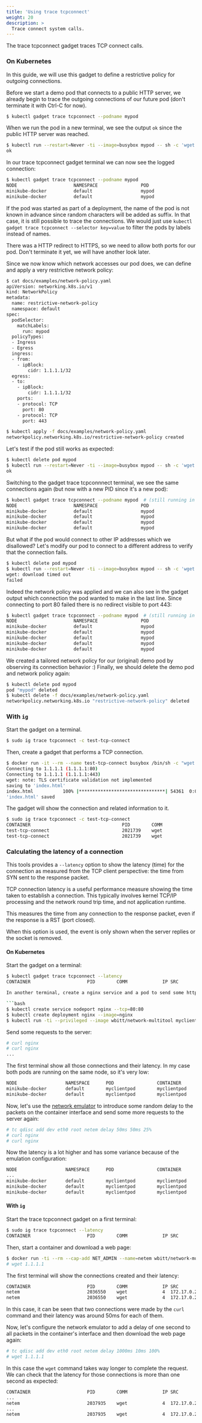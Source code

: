 ```yaml
---
title: 'Using trace tcpconnect'
weight: 20
description: >
  Trace connect system calls.
---
```


The trace tcpconnect gadget traces TCP connect calls.

### On Kubernetes

In this guide, we will use this gadget to define a restrictive policy for outgoing connections.

Before we start a demo pod that connects to a public HTTP server, we already begin to trace
the outgoing connections of our future pod (don't terminate it with Ctrl-C for now).

```bash
$ kubectl gadget trace tcpconnect --podname mypod
```

When we run the pod in a new terminal, we see the output `ok` since the public HTTP server was reached.

```bash
$ kubectl run --restart=Never -ti --image=busybox mypod -- sh -c 'wget -q -O /dev/null -T 3 http://1.1.1.1 && echo ok || echo failed'
ok
```

In our trace tcpconnect gadget terminal we can now see the logged connection:

```bash
$ kubectl gadget trace tcpconnect --podname mypod
NODE                     NAMESPACE                POD                      CONTAINER                PID        COMM          IP SRC                     DST
minikube-docker          default                  mypod                    mypod                    2011630    wget          4  p/default/mypod:46779   r/1.1.1.1:80
minikube-docker          default                  mypod                    mypod                    2011630    wget          4  p/default/mypod:21731   r/1.1.1.1:443
```

If the pod was started as part of a deployment, the name of the pod is not known
in advance since random characters will be added as suffix.
In that case, it is still possible to trace the connections. We would just
use `kubectl gadget trace tcpconnect --selector key=value` to filter the pods by
labels instead of names.

There was a HTTP redirect to HTTPS, so we need to allow both ports for our pod.
Don't terminate it yet, we will have another look later.

Since we now know which network accesses our pod does, we can define and apply a very
restrictive network policy:

```bash
$ cat docs/examples/network-policy.yaml
apiVersion: networking.k8s.io/v1
kind: NetworkPolicy
metadata:
  name: restrictive-network-policy
  namespace: default
spec:
  podSelector:
    matchLabels:
      run: mypod
  policyTypes:
  - Ingress
  - Egress
  ingress:
  - from:
    - ipBlock:
        cidr: 1.1.1.1/32
  egress:
  - to:
    - ipBlock:
        cidr: 1.1.1.1/32
    ports:
    - protocol: TCP
      port: 80
    - protocol: TCP
      port: 443

$ kubectl apply -f docs/examples/network-policy.yaml
networkpolicy.networking.k8s.io/restrictive-network-policy created
```

Let's test if the pod still works as expected:

```bash
$ kubectl delete pod mypod
$ kubectl run --restart=Never -ti --image=busybox mypod -- sh -c 'wget -q -O /dev/null -T 3 http://1.1.1.1 && echo ok || echo failed'
ok

```

Switching to the gadget trace tcpconnnect terminal, we see the same connections again
(but now with a new PID since it's a new pod):

```bash
$ kubectl gadget trace tcpconnect --podname mypod  # (still running in old terminal)
NODE                     NAMESPACE                POD                      CONTAINER                PID        COMM          IP SRC                     DST
minikube-docker          default                  mypod                    mypod                    2011630    wget          4  p/default/mypod:46779   r/1.1.1.1:80   # (previous output)
minikube-docker          default                  mypod                    mypod                    2011630    wget          4  p/default/mypod:21731   r/1.1.1.1:443  # (previous output)
minikube-docker          default                  mypod                    mypod                    2011630    wget          4  p/default/mypod:40676   r/1.1.1.1:80
minikube-docker          default                  mypod                    mypod                    2011630    wget          4  p/default/mypod:40630   r/1.1.1.1:443
```

But what if the pod would connect to other IP addresses which we disallowed?
Let's modify our pod to connect to a different address to verify that the connection fails.

```bash
$ kubectl delete pod mypod
$ kubectl run --restart=Never -ti --image=busybox mypod -- sh -c 'wget -q -O /dev/null -T 3 http://1.0.0.1 && echo ok || echo failed'
wget: download timed out
failed
```

Indeed the network policy was applied and we can also see in the gadget output which
connection the pod wanted to make in the last line. Since connecting to port 80 failed
there is no redirect visible to port 443:

```bash
$ kubectl gadget trace tcpconnect --podname mypod  # (still running in old terminal)
NODE                     NAMESPACE                POD                      CONTAINER                PID        COMM          IP SRC                     DST
minikube-docker          default                  mypod                    mypod                    2011630    wget          4  p/default/mypod:46779   r/1.1.1.1:80   # (previous output)
minikube-docker          default                  mypod                    mypod                    2011630    wget          4  p/default/mypod:21731   r/1.1.1.1:443  # (previous output)
minikube-docker          default                  mypod                    mypod                    2011630    wget          4  p/default/mypod:40676   r/1.1.1.1:80   # (previous output)
minikube-docker          default                  mypod                    mypod                    2011630    wget          4  p/default/mypod:40630   r/1.1.1.1:443  # (previous output)
minikube-docker          default                  mypod                    mypod                    2011630    wget          4  p/default/mypod:17418   r/1.0.0.1:80
```

We created a tailored network policy for our (original) demo pod by observing its connection behavior :)
Finally, we should delete the demo pod and network policy again:

```bash
$ kubectl delete pod mypod
pod "mypod" deleted
$ kubectl delete -f docs/examples/network-policy.yaml
networkpolicy.networking.k8s.io "restrictive-network-policy" deleted
```

### With `ig`

Start the gadget on a terminal.

```bash
$ sudo ig trace tcpconnect -c test-tcp-connect
```

Then, create a gadget that performs a TCP connection.

```bash
$ docker run -it --rm --name test-tcp-connect busybox /bin/sh -c "wget 1.1.1.1"
Connecting to 1.1.1.1 (1.1.1.1:80)
Connecting to 1.1.1.1 (1.1.1.1:443)
wget: note: TLS certificate validation not implemented
saving to 'index.html'
index.html           100% |********************************| 54361  0:00:00 ETA
'index.html' saved
```

The gadget will show the connection and related information to it.

```bash
$ sudo ig trace tcpconnect -c test-tcp-connect
CONTAINER                                  PID        COMM             IP SRC                                        DST
test-tcp-connect                           2021739    wget             4  172.17.0.2:4784                            1.1.1.1:80
test-tcp-connect                           2021739    wget             4  172.17.0.2:14023                           1.1.1.1:443
```

### Calculating the latency of a connection

This tools provides a `--latency` option to show the latency (time) for the connection as measured
from the TCP client perspective: the time from SYN sent to the response packet.

TCP connection latency is a useful performance measure showing the time taken to establish a
connection. This typically involves kernel TCP/IP processing and the network round trip time, and
not application runtime.

This measures the time from any connection to the response packet, even if the response is a RST
(port closed).

When this option is used, the event is only shown when the server replies or the socket is removed.

#### On Kubernetes

Start the gadget on a terminal:

```bash
$ kubectl gadget trace tcpconnect --latency
CONTAINER                     PID        COMM             IP SRC                          DST                                  LATENCY```

In another terminal, create a nginx service and a pod to send some http requests:

```bash
$ kubectl create service nodeport nginx --tcp=80:80
$ kubectl create deployment nginx --image=nginx
$ kubectl run -ti --privileged --image wbitt/network-multitool myclientpod -- bash
```

Send some requests to the server:

```bash
# curl nginx
# curl nginx
...
```

The first terminal show all those connections and their latency. In my case both pods are running on
the same node, so it's very low:

```bash
NODE                  NAMESPACE      POD                CONTAINER          PID        COMM            IP SRC                         DST                               LATENCY
minikube-docker       default        myclientpod        myclientpod        2054329    curl            4  p/default/myclientpod:50306 s/default/nginx:80               47.069µs
minikube-docker       default        myclientpod        myclientpod        2054338    curl            4  p/default/myclientpod:53378 s/default/nginx:80              120.017µs
```

Now, let's use the [network emulator](https://wiki.linuxfoundation.org/networking/netem) to
introduce some random delay to the packets on the container interface and send some more requests to
the server again:

```bash
# tc qdisc add dev eth0 root netem delay 50ms 50ms 25%
# curl nginx
# curl nginx
```

Now the latency is a lot higher and has some variance because of the emulation configuration:

```bash
NODE                  NAMESPACE      POD                CONTAINER          PID        COMM            IP SRC                         DST                               LATENCY
...
minikube-docker       default        myclientpod        myclientpod        2056697    curl            4  p/default/myclientpod:32415 s/default/nginx:80             7.820966ms
minikube-docker       default        myclientpod        myclientpod        2056832    curl            4  p/default/myclientpod:32927 s/default/nginx:80            64.388825ms
minikube-docker       default        myclientpod        myclientpod        2056905    curl            4  p/default/myclientpod:46811 s/default/nginx:80            39.244112ms
```

#### With `ig`

Start the trace tcpconnect gadget on a first terminal:

```bash
$ sudo ig trace tcpconnect --latency
CONTAINER                     PID        COMM             IP SRC                          DST                                  LATENCY
```

Then, start a container and download a web page:

```bash
$ docker run -ti --rm --cap-add NET_ADMIN --name=netem wbitt/network-multitool -- /bin/bash
# wget 1.1.1.1
```

The first terminal will show the connections created and their latency:

```bash
CONTAINER                     PID        COMM             IP SRC                          DST                                  LATENCY
netem                         2036550    wget             4  172.17.0.2:47250             1.1.1.1:80                       14.149828ms
netem                         2036550    wget             4  172.17.0.2:44734             1.1.1.1:443                      15.025666ms
```

In this case, it can be seen that two connections were made by the `curl` command and their latency
was around 50ms for each of them.

Now, let's configure the network emulator to add a delay of one second to all packets in the
container's interface and then download the web page again:

```bash
# tc qdisc add dev eth0 root netem delay 1000ms 10ms 100%
# wget 1.1.1.1
```

In this case the `wget` command takes way longer to complete the request. We can check that the
latency for those connections is more than one second as expected:

```bash
CONTAINER                     PID        COMM             IP SRC                          DST                                  LATENCY
...
netem                         2037935    wget             4  172.17.0.2:38587             1.1.1.1:80                      1.006814808s
...
netem                         2037935    wget             4  172.17.0.2:10469             1.1.1.1:443                     1.010320064s
```
